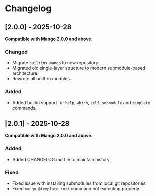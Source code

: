 # Changelog

## [2.0.0] - 2025-10-28

**Compatible with Mango 2.0.0 and above.**

### Changed

- Migrate `builtins.mango` to new repository.
- Migrated old single-layer structure to modern submodule-based architecture.
- Rewrote all built-in modules.

### Added

- Added builtin support for `help`, `which`, `self`, `submodule` and `template` commands.

## [2.0.1] - 2025-10-28

**Compatible with Mango 2.0.0 and above.**

### Added

- Added CHANGELOG.md file to maintain history.

### Fixed

- Fixed issue with installing submodules from local git repositories.
- Fixed `mango @template init` command not executing properly.